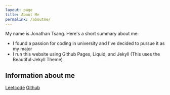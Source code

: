 ```yaml
---
layout: page
title: About Me
permalink: /aboutme/
---
```


My name is Jonathan Tsang. Here's a short summary about me:

- I found a passion for coding in university and I've decided to pursue it as my major
- I run this website using Github Pages, Liquid, and Jekyll (This uses the Beautiful-Jekyll Theme)

## Information about me

[Leetcode](https://leetcode.com/jonathantsang/)
[Github](https://github.com/jonathantsang)
